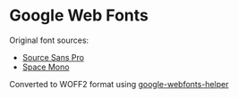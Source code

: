 # Google Web Fonts

Original font sources:

* [Source Sans Pro](https://fonts.google.com/specimen/Source+Sans+Pro)
* [Space Mono](https://fonts.google.com/specimen/Space+Mono)

Converted to WOFF2 format using [google-webfonts-helper](https://github.com/majodev/google-webfonts-helper)
